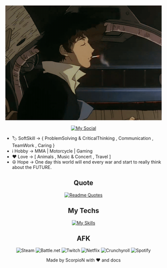 <div align="center">

[![Hello World, I'm Simon!](assets/img/header.gif)](https://github.com/SimoneCerri)

[![My Social](https://skillicons.dev/icons?i=linkedin)](https://skillicons.dev)

</div>

- 🏷 SoftSkill -> { ProblemSolving & CriticalThinking , Communication , TeamWork , Caring }
- ℹ Hobby -> MMA | Motorcycle | Gaming
- ❤ Love -> [ Animals , Music & Concert , Travel ]
- ☮ Hope -> One day this world will end every war and start to really think about the FUTURE.

<div align="center">

## Quote ##

[![Readme Quotes](https://quotes-github-readme.vercel.app/api?type=horizontal&theme=dark&quote=You-live-more-for-5-minutes-going-fast-on-a-bike-than-other-people-doin-all-of-their-life.&author=Marco-Simoncelli)](https://github.com/piyushsuthar/github-readme-quotes)

## My Techs ##

[![My Skills](https://skillicons.dev/icons?i=html,css,js,bootstrap,sass,vue,vite,svelte,php,laravel,mysql)](https://skillicons.dev)

## AFK ##

![Steam](https://img.shields.io/badge/steam-%23000000.svg?style=for-the-badge&logo=steam&logoColor=white)
![Battle.net](https://img.shields.io/badge/battle.net-%2300AEFF.svg?style=for-the-badge&logo=battle.net&logoColor=white)
![Twitch](https://img.shields.io/badge/Twitch-%239146FF.svg?style=for-the-badge&logo=Twitch&logoColor=white)
![Netflix](https://img.shields.io/badge/Netflix-E50914?style=for-the-badge&logo=netflix&logoColor=white)
![Crunchyroll](https://img.shields.io/badge/Crunchyroll-F47521?style=for-the-badge&logo=crunchyroll&logoColor=white)
![Spotify](https://img.shields.io/badge/Spotify-1ED760?style=for-the-badge&logo=spotify&logoColor=white)

Made by ScorpioN with ❤ and docs

</div>